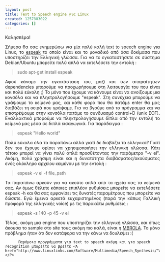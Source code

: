 ```yaml
---
layout: post
title: Text to Speech engine για Linux
created: 1257883022
categories: []
---
```

<P>Καλησπέρα!</P><P style="text-align: justify">Σήμερα θα σας ενημερώσω για μία πολύ καλή text to speech engine για Linux, το <A href="http://espeak.sourceforge.net/index.html">espeak</A> το οποίο είναι και το μοναδικό από όσα δοκίμασα που υποστηρίζει την Ελληνική γλώσσα. <!--break-->          Για να το εγκαταστήσετε σε σύστημα Debian/Ubuntu μπορείτε πολύ απλά να εκτελέσετε την εντολή :</P><BLOCKQUOTE>sudo apt-get install espeak</BLOCKQUOTE><P style="text-align: justify">Αφού κάναμε την εγκατάσταση του, μαζί και των απαραίτητων dependencies μπορούμε να προχωρήσουμε στη λειτουργία του που είναι και πολύ εύκολη ;)          Το μόνο που έχουμε να κάνουμε είναι να ανοίξουμε μια κονσόλα και να πληκτρολογήσουμε "espeak". Στη συνέχεια μπορούμε να γράψουμε το κείμενό μας, και κάθε φορά που θα πατάμε enter θα μας διαβάζει τη σειρά που γράψαμε. Για να βγούμε από το πρόγραμμα και να επιστρέψουμε στην κονσόλα πατάμε το συνδυασμό control+D (unix EOF). Εναλλακτικά μπορούμε να πληκτρολογήσουμε δίπλα από την εντολή το κείμενό μας μέσα σε διπλά εισαγωγικά.          Για παράδειγμα :</P><BLOCKQUOTE>espeak "Hello world"</BLOCKQUOTE><P style="text-align: justify">Πολύ εύκολα όλα τα παραπάνω αλλά γιατί δε διαβάζει τα ελληνικά? Γιατί δεν του έχουμε ορίσει να χρησιμοποιήσει την ελληνική γλώσσα. Κάτι τέτοιο μπορεί να γίνει πολύ απλά προσθέτοντας την παράμετρο "-v el". Ακόμη, πολύ χρήσιμη είναι και η δυνατότητα διαβάσματος/ακούσματος  ενός ολόκληρο αρχείου κειμένου με την εντολή :</P><BLOCKQUOTE>espeak -v el -f file_path</BLOCKQUOTE><P style="text-align: justify">Τα παραπάνω αρκούν για να ακούτε απλά από τα ηχεία σας τα κείμενά  σας. Αν όμως θέλετε κάποιες επιπλέον ρυθμίσεις μπορείτε να εκτελέσετε espeak -h και θα σας εμφανίσει τις δυνατές παραμέτρους που μπορείτε να δώσετε.          Εγώ έμεινα αρκετά ευχαριστημένος (παρά την κάπως Γαλλική προφορά  της ελληνικής voice) με τις παρακάτω ρυθμίσεις :</P><BLOCKQUOTE>espeak -s 140 -p 45 -v el</BLOCKQUOTE><P style="text-align: justify">Τέλος, ακόμη μια engine που υποστηρίζει την ελληνική γλώσσα, και όπως άκουσα το sample στο site τους ακόμη πιο καλά, είναι  η <A href="http://tcts.fpms.ac.be/synthesis/">MBROLA</A>. Το μόνο πρόβλημα ήταν ότι δεν κατάφερα να την κάνω να δουλέψει :(                    Παρόμοια προγράμματα για text to speech ακόμη και για speech recognition μπορείτε να βρείτε <A href="http://www.linuxlinks.com/Software/Multimedia/Speech_Synthesis/">εδώ</A>.</P>
